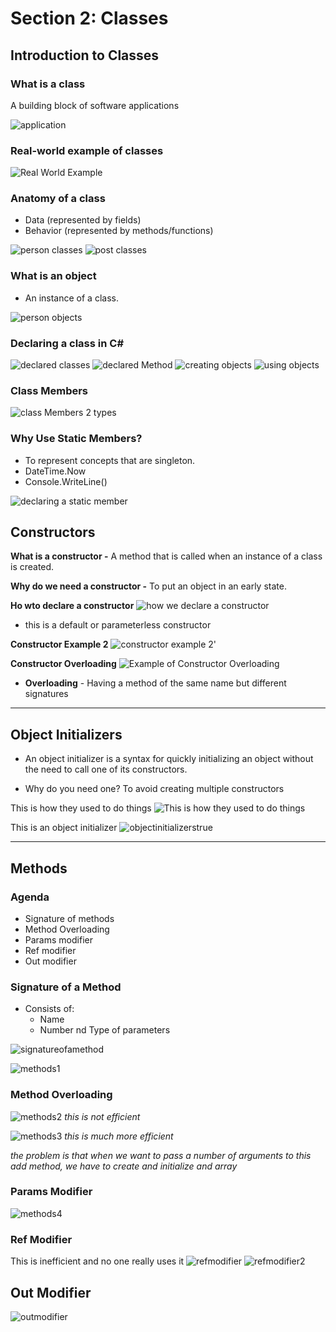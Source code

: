 # Section 2: Classes

## Introduction to Classes

### What is a class

A building block of software applications

![application](./pics/application.png)

### Real-world example of classes

![Real World Example](./pics/real_world_example.png)

### Anatomy of a class

- Data (represented by fields)
- Behavior (represented by methods/functions)

![person classes](./pics/personclass.png)
![post classes](./pics/post_class.png)

### What is an object

- An instance of a class.

![person objects](./pics/person_objects.png)

### Declaring a class in C#

![declared classes](./pics/declarclass.png)
![declared Method](./pics/declaremethod.png)
![creating objects](./pics/creatingobjects.png)
![using objects](./pics/usingobjects.png)

### Class Members

![class Members](./pics/classmembers.png)
2 types

### Why Use Static Members?

- To represent concepts that are singleton.
- DateTime.Now
- Console.WriteLine()

![declaring a static member](./pics/declareastaticmember.png)

## Constructors

**What is a constructor -**
A method that is called when an instance of a class is created.

**Why do we need a constructor -**
To put an object in an early state.

**Ho wto declare a constructor**
![how we declare a constructor](./pics/decareacontructor.png)

- this is a default or parameterless constructor

**Constructor Example 2**
![constructor example 2](./pics/constructorexample2.png)'

**Constructor Overloading**
![Example of Constructor Overloading](./pics/constructoroverloading.png)

- **Overloading** - Having a method of the same name but different signatures

---

## Object Initializers

- An object initializer is a syntax for quickly initializing an object without the need to call one of its constructors.

- Why do you need one? To avoid creating multiple constructors

This is how they used to do things
![This is how they used to do things](./pics/ObjectInitializers.png)

This is an object initializer
![objectinitializerstrue](./pics/objectinitializerstrue.png)

---

## Methods

### Agenda

- Signature of methods
- Method Overloading
- Params modifier
- Ref modifier
- Out modifier

### Signature of a Method

- Consists of:
  - Name
  - Number nd Type of parameters

![signatureofamethod](./pics/signatureofamethod.png)

![methods1](./pics/methods1.png)

### Method Overloading

![methods2](./pics/methods2.png)
_this is not efficient_

![methods3](./pics/methods3.png)
_this is much more efficient_

_the problem is that when we want to pass a number of arguments to this add method, we have to create and initialize and array_

### Params Modifier

![methods4](./pics/methods4.png)

### Ref Modifier

This is inefficient and no one really uses it
![refmodifier](./pics/refmodifier.png)
![refmodifier2](./pics/refmodifier2.png)

## Out Modifier

![outmodifier](./pics/outmodifier.png)
